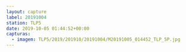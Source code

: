 ```yaml
---
layout: capture
label: 20191004
station: TLP5
date: 2019-10-05 01:44:52+00:00
capturas:
  - imagem: TLP5/2019/201910/20191004/M20191005_014452_TLP_5P.jpg
---
```

